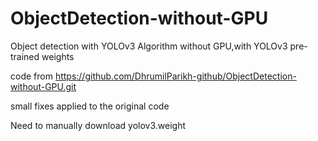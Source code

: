 # ObjectDetection-without-GPU
Object detection with YOLOv3 Algorithm without GPU,with YOLOv3 pre-trained weights

code from https://github.com/DhrumilParikh-github/ObjectDetection-without-GPU.git

small fixes applied to the original code

Need to manually download yolov3.weight
